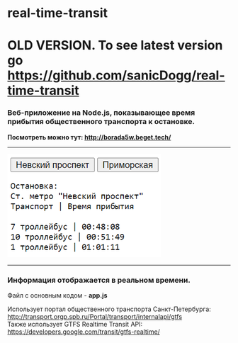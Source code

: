 # real-time-transit
# OLD VERSION. To see latest version go https://github.com/sanicDogg/real-time-transit
### Веб-приложение на Node.js, показывающее время прибытия общественного транспорта к остановке.
**Посмотреть можно тут: http://borada5w.beget.tech/**   
***
![Скриншот работы скрипта](/screenshot.png "Скриншот работы скрипта")
***
### Информация отображается в реальном времени.

Файл с основным кодом - **app.js**

Использует портал общественного транспорта Санкт-Петербурга:   
http://transport.orgp.spb.ru/Portal/transport/internalapi/gtfs   
Также использует GTFS Realtime Transit API:   
https://developers.google.com/transit/gtfs-realtime/
